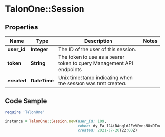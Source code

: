 # TalonOne::Session

## Properties

Name | Type | Description | Notes
------------ | ------------- | ------------- | -------------
**user_id** | **Integer** | The ID of the user of this session. | 
**token** | **String** | The token to use as a bearer token to query Management API endpoints. | 
**created** | **DateTime** | Unix timestamp indicating when the session was first created. | 

## Code Sample

```ruby
require 'TalonOne'

instance = TalonOne::Session.new(user_id: 109,
                                 token: dy_Fa_lQ4iDAnqldJFvVEmnsN8xDTxej19l0LZDBJhQ,
                                 created: 2021-07-20T22:00Z)
```


